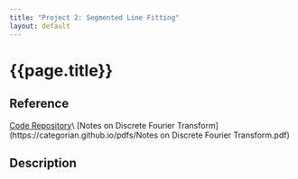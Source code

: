 ```yaml
---
title: "Project 2: Segmented Line Fitting"
layout: default
---
```

<h1>{{page.title}}</h1>

<h2>Reference</h2>
<a href = "https://github.com/CategorIAN/CSCI_532_HW2">Code Repository</a>\
[Notes on Discrete Fourier Transform](https://categorian.github.io/pdfs/Notes on Discrete Fourier Transform.pdf)

<h2>Description</h2>
